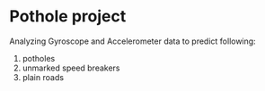 # Pothole project

Analyzing Gyroscope and Accelerometer data to predict following:
1. potholes
2. unmarked speed breakers
3. plain roads
